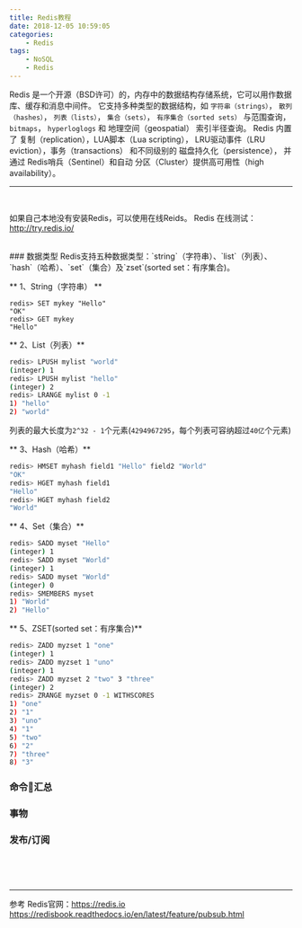 ```yaml
---
title: Redis教程
date: 2018-12-05 10:59:05
categories: 
    - Redis
tags:
    - NoSQL
    - Redis
---
```



Redis 是一个开源（BSD许可）的，内存中的数据结构存储系统，它可以用作数据库、缓存和消息中间件。 它支持多种类型的数据结构，如 `字符串（strings）`， `散列（hashes）`， `列表（lists）`， `集合（sets）`， `有序集合（sorted sets）` 与范围查询， `bitmaps`， `hyperloglogs` 和 地理空间（geospatial） 索引半径查询。 Redis 内置了 复制（replication），LUA脚本（Lua scripting）， LRU驱动事件（LRU eviction），事务（transactions） 和不同级别的 磁盘持久化（persistence）， 并通过 Redis哨兵（Sentinel）和自动 分区（Cluster）提供高可用性（high availability）。


<!-- more -->
---

<br/>

如果自己本地没有安装Redis，可以使用在线Reids。
Redis 在线测试：http://try.redis.io/

<br/>
### 数据类型
Redis支持五种数据类型：`string`（字符串）、`list`（列表）、`hash`（哈希）、`set`（集合）及`zset`(sorted set：有序集合)。


** 1、String（字符串） **
```
redis> SET mykey "Hello"
"OK"
redis> GET mykey
"Hello"
```


** 2、List（列表）** 
```bash
redis> LPUSH mylist "world"
(integer) 1
redis> LPUSH mylist "hello"
(integer) 2
redis> LRANGE mylist 0 -1
1) "hello"
2) "world"
```

列表的最大长度为`2^32 - 1`个元素(`4294967295`，每个列表可容纳超过`40亿`个元素)

** 3、Hash（哈希）**
```bash
redis> HMSET myhash field1 "Hello" field2 "World"
"OK"
redis> HGET myhash field1
"Hello"
redis> HGET myhash field2
"World"
```


** 4、Set（集合）**
```bash
redis> SADD myset "Hello"
(integer) 1
redis> SADD myset "World"
(integer) 1
redis> SADD myset "World"
(integer) 0
redis> SMEMBERS myset
1) "World"
2) "Hello"
```

** 5、ZSET(sorted set：有序集合)**
```bash
redis> ZADD myzset 1 "one"
(integer) 1
redis> ZADD myzset 1 "uno"
(integer) 1
redis> ZADD myzset 2 "two" 3 "three"
(integer) 2
redis> ZRANGE myzset 0 -1 WITHSCORES
1) "one"
2) "1"
3) "uno"
4) "1"
5) "two"
6) "2"
7) "three"
8) "3"
```


### 命令汇总



### 事物



### 发布/订阅

![]()
![]()







<br/>

---
参考
Redis官网：https://redis.io
https://redisbook.readthedocs.io/en/latest/feature/pubsub.html